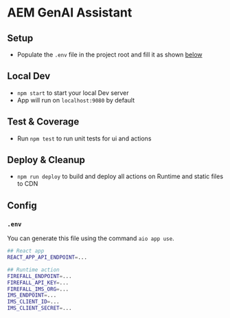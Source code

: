 # AEM GenAI Assistant

## Setup

- Populate the `.env` file in the project root and fill it as shown [below](#env)

## Local Dev

- `npm start` to start your local Dev server
- App will run on `localhost:9080` by default

## Test & Coverage

- Run `npm test` to run unit tests for ui and actions

## Deploy & Cleanup

- `npm run deploy` to build and deploy all actions on Runtime and static files to CDN

## Config

### `.env`

You can generate this file using the command `aio app use`. 

```bash
## React app
REACT_APP_API_ENDPOINT=...

## Runtime action
FIREFALL_ENDPOINT=...
FIREFALL_API_KEY=...
FIREFALL_IMS_ORG=...
IMS_ENDPOINT=...
IMS_CLIENT_ID=...
IMS_CLIENT_SECRET=...
```
